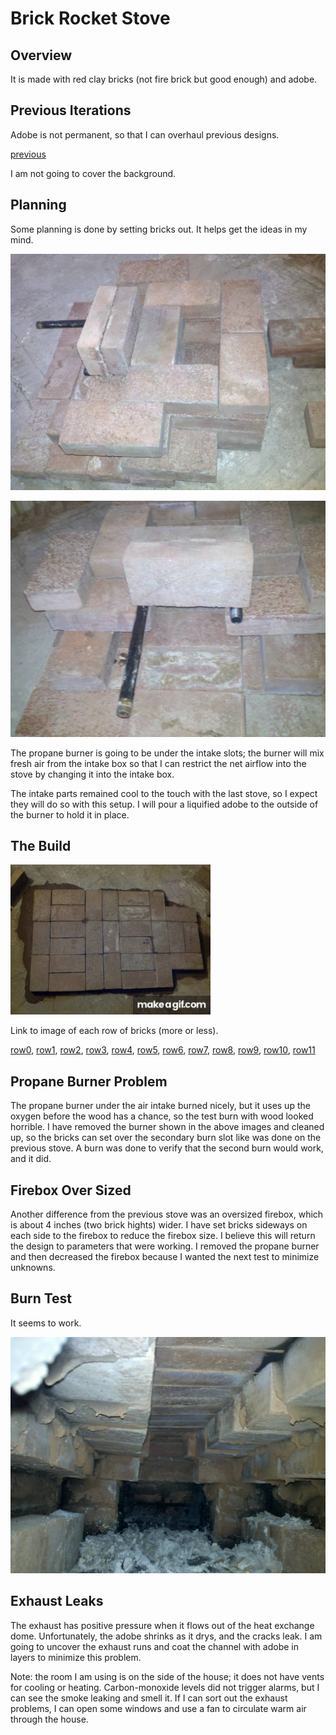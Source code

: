 # Brick Rocket Stove

## Overview

It is made with red clay bricks (not fire brick but good enough) and adobe.  


## Previous Iterations

Adobe is not permanent, so that I can overhaul previous designs.

[previous](./README_previous)

I am not going to cover the background.


## Planning

Some planning is done by setting bricks out. It helps get the ideas in my mind.

![planingBack](./Images2/BrickStove2planingBack.jpg "planingBack")

![planingBurnerUnderIntakeSlotes](./Images2/BrickStove2planingBurnerUnderIntakeSlotes.jpg "planingBurnerUnderIntakeSlotes")

The propane burner is going to be under the intake slots; the burner will mix fresh air from the intake box so that I can restrict the net airflow into the stove by changing it into the intake box. 

The intake parts remained cool to the touch with the last stove, so I expect they will do so with this setup. I will pour a liquified adobe to the outside of the burner to hold it in place.


## The Build

![Build](./Images2/BrickStove2Build.gif "Build")

Link to image of each row of bricks (more or less).

[row0](./Images2/BrickStove2row0.jpg), [row1](./Images2/BrickStove2row1.jpg), [row2](./Images2/BrickStove2row2.jpg),
[row3](./Images2/BrickStove2row3.jpg), [row4](./Images2/BrickStove2row4.jpg), [row5](./Images2/BrickStove2row5.jpg),
[row6](./Images2/BrickStove2row6.jpg), [row7](./Images2/BrickStove2row7.jpg), [row8](./Images2/BrickStove2row8.jpg), 
[row9](./Images2/BrickStove2row9.jpg), [row10](./Images2/BrickStove2row10.jpg), [row11](./Images2/BrickStove2row11.jpg)


## Propane Burner Problem

The propane burner under the air intake burned nicely, but it uses up the oxygen before the wood has a chance, so the test burn with wood looked horrible. I have removed the burner shown in the above images and cleaned up, so the bricks can set over the secondary burn slot like was done on the previous stove. A burn was done to verify that the second burn would work, and it did.


## Firebox Over Sized

Another difference from the previous stove was an oversized firebox, which is about 4 inches (two brick hights) wider. I have set bricks sideways on each side to the firebox to reduce the firebox size. I believe this will return the design to parameters that were working. I removed the propane burner and then decreased the firebox because I wanted the next test to minimize unknowns. 


## Burn Test

It seems to work.

![AfterBurn](./Images2/BrickStove2afterBurn.jpg "AfterBurn")


## Exhaust Leaks

The exhaust has positive pressure when it flows out of the heat exchange dome. Unfortunately, the adobe shrinks as it drys, and the cracks leak. I am going to uncover the exhaust runs and coat the channel with adobe in layers to minimize this problem.

Note: the room I am using is on the side of the house; it does not have vents for cooling or heating. Carbon-monoxide levels did not trigger alarms, but I can see the smoke leaking and smell it. If I can sort out the exhaust problems, I can open some windows and use a fan to circulate warm air through the house.


